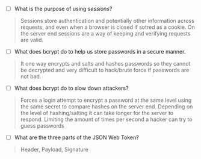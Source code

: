 - [ ] What is the purpose of using _sessions_?

> Sessions store authentication and potentially other information across requests, and even when a browser is closed if sotred as a cookie. On the server end sessions are a way of keeping and verifying requests are valid.

- [ ] What does bcrypt do to help us store passwords in a secure manner.

> It one way encrypts and salts and hashes passwords so they cannot be decrypted and very difficult to hack/brute force if passwords are not bad.

- [ ] What does bcrypt do to slow down attackers?

> Forces a login attempt to encrypt a password at the same level using the same secret to compare hashes on the server end. Depending on the level of hashing/salting it can take longer for the server to respond. Limiting the amount of times per second a hacker can try to guess passwords

- [ ] What are the three parts of the JSON Web Token?

> Header, Payload, Signature

